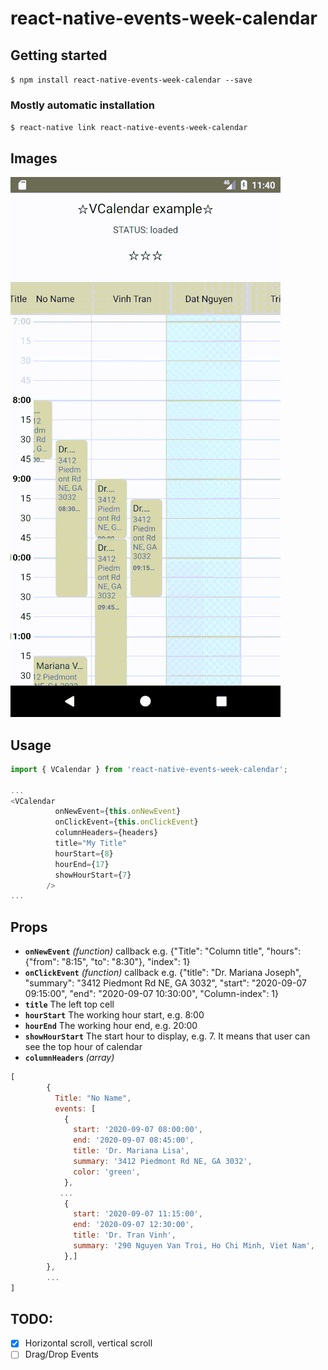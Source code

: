 # react-native-events-week-calendar

## Getting started

`$ npm install react-native-events-week-calendar --save`

### Mostly automatic installation

`$ react-native link react-native-events-week-calendar`

## Images
![Image of Sample](./example/demo-sm.gif)

## Usage
```javascript
import { VCalendar } from 'react-native-events-week-calendar';

...
<VCalendar
          onNewEvent={this.onNewEvent}
          onClickEvent={this.onClickEvent}
          columnHeaders={headers}
          title="My Title"
          hourStart={8}
          hourEnd={17}
          showHourStart={7}
        />
...
```
## Props
* **`onNewEvent`** _(function)_ callback e.g. {"Title": "Column title", "hours": {"from": "8:15", "to": "8:30"}, "index": 1}
* **`onClickEvent`** _(function)_ callback e.g. {"title": "Dr. Mariana Joseph", "summary": "3412 Piedmont Rd NE, GA 3032", "start": "2020-09-07 09:15:00", "end": "2020-09-07 10:30:00", "Column-index": 1}
* **`title`** The left top cell
* **`hourStart`** The working hour start, e.g. 8:00
* **`hourEnd`** The working hour end, e.g. 20:00
* **`showHourStart`** The start hour to display, e.g. 7. It means that user can see the top hour of calendar
* **`columnHeaders`** _(array)_
```js
[
        {
          Title: "No Name",
          events: [
            {
              start: '2020-09-07 08:00:00',
              end: '2020-09-07 08:45:00',
              title: 'Dr. Mariana Lisa',
              summary: '3412 Piedmont Rd NE, GA 3032',
              color: 'green',
            },
           ...
            {
              start: '2020-09-07 11:15:00',
              end: '2020-09-07 12:30:00',
              title: 'Dr. Tran Vinh',
              summary: '290 Nguyen Van Troi, Ho Chi Minh, Viet Nam',
            },]
        },
        ...
]
```
## TODO: 
- [x] Horizontal scroll, vertical scroll
- [ ] Drag/Drop Events
